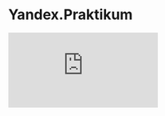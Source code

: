 # Yandex.Praktikum
![Изображение alt](https://slack-files.com/files-pri-safe/TPV9DP0N4-F03D2M6CB2B/_______________________________________________20222da00203.pdf?c=1656419917-c09ba57497aabd92)
